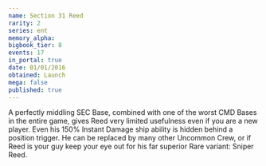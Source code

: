 ```yaml
---
name: Section 31 Reed
rarity: 2
series: ent
memory_alpha:
bigbook_tier: 8
events: 17
in_portal: true
date: 01/01/2016
obtained: Launch
mega: false
published: true
---
```


A perfectly middling SEC Base, combined with one of the worst CMD Bases in the entire game, gives Reed very limited usefulness even if you are a new player. Even his 150% Instant Damage ship ability is hidden behind a position trigger. He can be replaced by many other Uncommon Crew, or if Reed is your guy keep your eye out for his far superior Rare variant: Sniper Reed.

